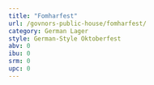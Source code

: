 ```yaml
---
title: "Fomharfest"
url: /govnors-public-house/fomharfest/
category: German Lager
style: German-Style Oktoberfest
abv: 0
ibu: 0
srm: 0
upc: 0
---
```


